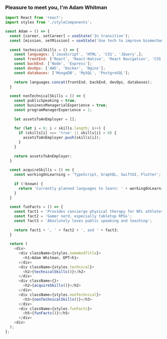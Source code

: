 ### Pleasure to meet you, I'm Adam Whitman
```javascript
import React from 'react';
import styles from './styleComponents';

const Adam = () => {
  const [career, setCareer] = useState('In transition');
  const [mission, setMission] = useState('Use tech to improve biomechanical analsysis of patient movement faults');
  
  const technicalSkills = () => {
    const languages: ['JavaScript', 'HTML', 'CSS', 'JQuery',];
    const frontEnd: ['React', 'React-Native', 'React Navigation', 'CSS Modules', 'Webpack', 'Babel', 'Axios',];
    const backEnd: ['Node', 'Express'];
    const devOps: ['AWS', 'Docker', 'Nginx'];
    const databases: ['MongoDB', 'MySQL', 'PostgreSQL'];
    
    return languages.concat(frontEnd, backEnd, devOps, databases);
  }
  
  const nonTechnicalSkills = () => {
    const publicSpeaking = true;
    const businessManagerialExperience = true;
    const programManagerExperience = 1;
    
    let assetsToAnEmployer = [];
    
    for (let i = 0; i < skills.length; i++) {
      if (skills[i] === 'true' || skills[i] > 0) {
        assetsToAnEmployer.push(skills[i]);
      }
    }
    
    return assetsToAnEmployer;
  }
  
  const acquireSkills = () => {
    const workingOnLearning = 'TypeScript, GraphQL, SwiftUI, Flutter'; 
  
    if (!known) {
      return 'Currently planned languages to learn: ' + workingOnLearning;
    }
  }
  
  const funFacts = () => {
    const fact1 = 'Provides concierge physical therapy for NFL athletes';
    const fact2 = 'Gamer nerd, especially tabletop RPGs';
    const fact3 = 'Aboslutely loves public speaking and teaching';
    
    return fact1 + ', ' + fact2 + ', and ' + fact3;
  }
  
  return (
    <div>
      <div className={styles.nameAndTitle}>
        <h1>Adam Whitman, DPT<h1>
      </div>
      <div className={styles.technical}>
        <h2>{technicalSkills()}</h2>
      </div>
      <div className={}>
        <h2>{acquireSkills()}</h2>
      </div>
      <div className={styles.nonTechnical}>
        <h3>{nonTechnicalSkills()}</h3>
      </div>
      <div className={styles.funFacts}>
        <h5>{funFacts()}</h5>
      </div>
    <div>
  );
};
```

<!--
**emagdaeh/emagdaeh** is a ✨ _special_ ✨ repository because its `README.md` (this file) appears on your GitHub profile.

Here are some ideas to get you started:

- 🔭 I’m currently working on ...
- 🌱 I’m currently learning ...
- 👯 I’m looking to collaborate on ...
- 🤔 I’m looking for help with ...
- 💬 Ask me about ...
- 📫 How to reach me: ...
- 😄 Pronouns: ...
- ⚡ Fun fact: ...
-->
